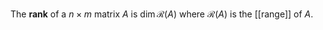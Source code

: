 The **rank** of a $n \times m$ matrix $A$ is $\dim \mathcal{R}(A)$ where $\mathcal{R}(A)$ is the [[range]] of $A$.